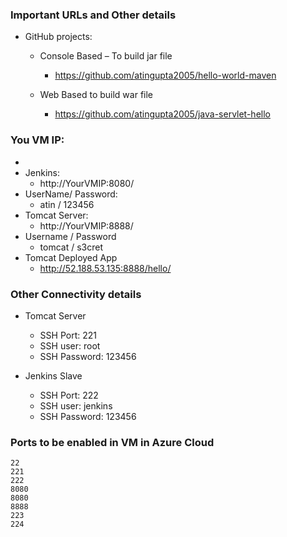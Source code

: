 ### Important URLs and Other details
- GitHub projects:
  - Console Based – To build jar file
    - https://github.com/atingupta2005/hello-world-maven

  - Web Based to build war file
    - https://github.com/atingupta2005/java-servlet-hello


### You VM IP:
- <YourVMIP>
- Jenkins:
  - http://YourVMIP:8080/
- UserName/ Password:
  - atin / 123456
- Tomcat Server:
  - http://YourVMIP:8888/
- Username / Password
  - tomcat / s3cret
- Tomcat Deployed App
  - http://52.188.53.135:8888/hello/

### Other Connectivity details
- Tomcat Server
  - SSH Port: 221
  - SSH user: root
  - SSH Password: 123456

- Jenkins Slave
  - SSH Port: 222
  - SSH user: jenkins
  - SSH Password: 123456

### Ports to be enabled in VM in Azure Cloud
```
22
221
222
8080
8080
8888
223
224
```
